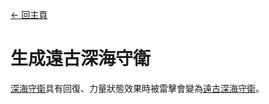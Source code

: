 [← 回主頁](../)
# 生成遠古深海守衛

[深海守衛](https://minecraft.fandom.com/zh/wiki/深海守衛)具有回復、力量狀態效果時被雷擊會變為[遠古深海守衛](https://minecraft.fandom.com/zh/wiki/遠古深海守衛)。